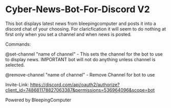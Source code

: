 # Cyber-News-Bot-For-Discord V2
This bot displays latest news from bleepingcomputer and posts it into a discord chat of your choosing. For claricfication it will seem to do nothing at first only when you set a channel and when news is posted.

Commands:

@set-channel "name of channel"  - This sets the channel for the bot to use to display news. IMPORTANT bot will not do anything unless channel is selected. 

@remove-channel "name of channel" - Remove Channel for bot to use


Invite-Link:
https://discord.com/api/oauth2/authorize?client_id=748681178827063387&permissions=536964096&scope=bot



Powered by BleepingComputer
